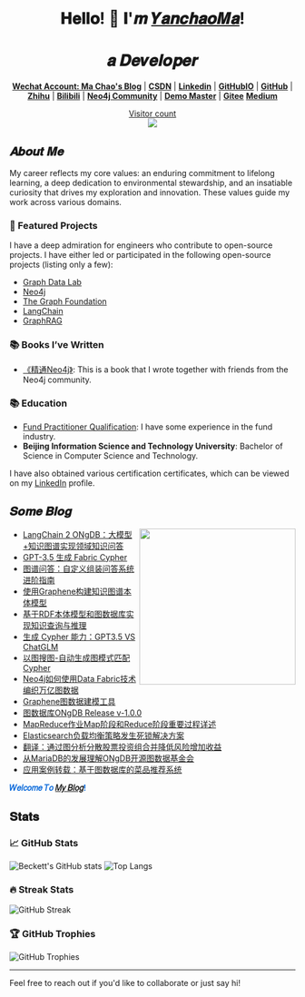 
<h1 align="center"> 𝐇𝐞𝐥𝐥𝐨! 👋 𝐈'𝒎 <a href="https://github.com/crazyyanchao">𝒀𝒂𝒏𝒄𝒉𝒂𝒐𝑴𝒂</a>!</h1>
<h1 align="center">𝒂 𝑫𝒆𝒗𝒆𝒍𝒐𝒑𝒆𝒓</h1>

<p align="center">
  <strong><a href="https://raw.githubusercontent.com/crazyyanchao/blog/master/images/wechat.gif">Wechat Account: Ma Chao's Blog</a></strong> |
  <strong><a href="https://yc-ma.blog.csdn.net">CSDN</a></strong> |
  <strong><a href="https://www.linkedin.com/in/yanchao-ma-0624b3b7/">Linkedin</a></strong> |
  <strong><a href="https://crazyyanchao.github.io/blog">GitHubIO</a></strong>  |
  <strong><a href="https://github.com/crazyyanchao">GitHub</a></strong>  |
  <strong><a href="https://www.zhihu.com/people/YanchaoMa">Zhihu</a></strong>  |
  <strong><a href="https://space.bilibili.com/44763375">Bilibili</a></strong>  |
  <strong><a href="http://neo4j.com.cn/user/crazyyanchao">Neo4j Community</a></strong>  |
  <strong><a href="http://www.demodashi.com/demo/13181.html">Demo Master</a></strong>  |
  <strong><a href="https://gitee.com/yc-ma">Gitee</a></strong>
  <strong><a href="https://medium.com/@1141679423Chao">Medium</a></strong>
</p>

<a href="https://raw.githubusercontent.com/crazyyanchao/blog/master/images/wechat.gif"><p align="center"> Visitor count<br> <img src="https://profile-counter.glitch.me/crazyyanchao/count.svg" /></a>

## 𝑨𝒃𝒐𝒖𝒕 𝑴𝒆
My career reflects my core values: an enduring commitment to lifelong learning, a deep dedication to environmental stewardship, and an insatiable curiosity that drives my exploration and innovation. These values guide my work across various domains.

### 🌟 Featured Projects
I have a deep admiration for engineers who contribute to open-source projects. I have either led or participated in the following open-source projects (listing only a few):
- [Graph Data Lab](https://github.com/ongdb-contrib)
- [Neo4j](https://github.com/neo4j)
- [The Graph Foundation](https://github.com/graphfoundation)
- [LangChain](https://github.com/langchain-ai)
- [GraphRAG](https://github.com/microsoft/graphrag)

### 📚 Books I’ve Written
- [《精通Neo4j》](https://baike.baidu.com/item/%E7%B2%BE%E9%80%9ANeo4j): This is a book that I wrote together with friends from the Neo4j community.

### 📚 Education
- [Fund Practitioner Qualification](https://gs.amac.org.cn/amac-infodisc/res/pof/person/personDetail.html?accountId=2311031355428237&userId=1700000000699002): I have some experience in the fund industry.
- **Beijing Information Science and Technology University**: Bachelor of Science in Computer Science and Technology.

I have also obtained various certification certificates, which can be viewed on my [LinkedIn](https://www.linkedin.com/in/yanchao-ma-0624b3b7) profile.

## 𝑺𝒐𝒎𝒆 𝑩𝒍𝒐𝒈
<a href="https://alili.tech"><img src="https://media.giphy.com/media/SWoSkN6DxTszqIKEqv/giphy.gif" align="right" height="275" /></a>
- [LangChain 2 ONgDB：大模型+知识图谱实现领域知识问答](https://blog.csdn.net/superman_xxx/article/details/130434269)
- [GPT-3.5 生成 Fabric Cypher](https://blog.csdn.net/superman_xxx/article/details/130393722)
- [图谱问答：自定义组装问答系统进阶指南](https://blog.csdn.net/superman_xxx/article/details/130022089)
- [使用Graphene构建知识图谱本体模型](https://blog.csdn.net/superman_xxx/article/details/129962189)
- [基于RDF本体模型和图数据库实现知识查询与推理](https://blog.csdn.net/superman_xxx/article/details/130230839)
- [生成 Cypher 能力：GPT3.5 VS ChatGLM](https://blog.csdn.net/superman_xxx/article/details/130435718)
- [以图搜图-自动生成图模式匹配Cypher](https://blog.csdn.net/superman_xxx/article/details/117047689)
- [Neo4j如何使用Data Fabric技术编织万亿图数据](https://blog.csdn.net/superman_xxx/article/details/124632638)
- [Graphene图数据建模工具](https://blog.csdn.net/superman_xxx/article/details/122971888)
- [图数据库ONgDB Release v-1.0.0](https://blog.csdn.net/superman_xxx/article/details/118424060)
- [MapReduce作业Map阶段和Reduce阶段重要过程详述](https://yc-ma.blog.csdn.net/article/details/51390804)
- [Elasticsearch负载均衡策略发生死锁解决方案](https://yc-ma.blog.csdn.net/article/details/91896841)
- [翻译：通过图分析分散股票投资组合并降低风险增加收益](https://blog.csdn.net/superman_xxx/article/details/125054770)
- [从MariaDB的发展理解ONgDB开源图数据基金会](https://blog.csdn.net/superman_xxx/article/details/123153365)
- [应用案例转载：基于图数据库的菜品推荐系统](https://blog.csdn.net/superman_xxx/article/details/121549324)

<font color=#0969DA>**𝑊𝑒𝑙𝑐𝑜𝑚𝑒 𝑇𝑜 [𝑀𝑦 𝐵𝑙𝑜𝑔](https://raw.githubusercontent.com/crazyyanchao/blog/master/images/wechat.gif)!**</font>

## 𝐒𝐭𝐚𝐭𝐬

### 📈 GitHub Stats
![Beckett's GitHub stats](https://github-readme-stats.vercel.app/api?username=crazyyanchao&show_icons=true&theme=algolia)
![Top Langs](https://github-readme-stats.vercel.app/api/top-langs/?username=crazyyanchao&layout=compact&theme=algolia)

### 🔥 Streak Stats
![GitHub Streak](https://github-readme-streak-stats.herokuapp.com/?user=crazyyanchao&theme=algolia)

### 🏆 GitHub Trophies
![GitHub Trophies](https://github-profile-trophy.vercel.app/?username=crazyyanchao&theme=algolia&column=7)

---
Feel free to reach out if you'd like to collaborate or just say hi!


